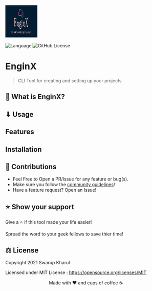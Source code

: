 <img src="enginx%20logo.jpg" width="100" height="100">

![Language](https://img.shields.io/badge/language-bash-blue)
![GitHub License](https://img.shields.io/github/license/swarupkharul/enginx)

# EnginX
> CLI Tool for creating and setting up your projects

## 🤔 What is EnginX?
## ⬇ Usage
## Features
## Installation

## 🙌 Contributions

- Feel Free to Open a PR/Issue for any feature or bug(s).
- Make sure you follow the [community guidelines](https://docs.github.com/en/github/site-policy/github-community-guidelines)!
- Have a feature request? Open an Issue!


## ⭐ Show your support

Give a ⭐ if this tool made your life easier!

Spread the word to your geek fellows to save thier time!

## ⚖ License

Copyright 2021 Swarup Kharul

Licensed under MIT License : https://opensource.org/licenses/MIT

<p align="center">Made with ❤ and cups of coffee ☕</p>
